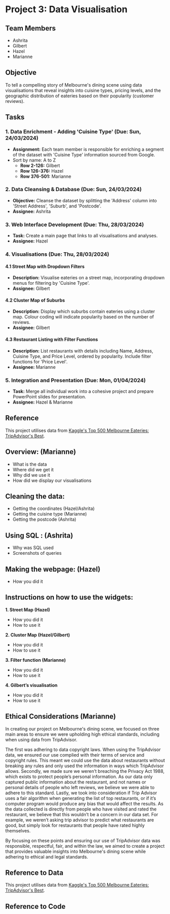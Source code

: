 # Project 3: Data Visualisation

## Team Members

- Ashrita
- Gilbert
- Hazel
- Marianne

## Objective

To tell a compelling story of Melbourne's dining scene using data visualisations that reveal insights into cuisine types, pricing levels, and the geographic distribution of eateries based on their popularity (customer reviews).

## Tasks

### 1. Data Enrichment - Adding 'Cuisine Type' (Due: Sun, 24/03/2024)

- **Assignment:** Each team member is responsible for enriching a segment of the dataset with 'Cuisine Type' information sourced from Google.
- Sort by name: A to Z
  - **Row 2-126:** Gilbert
  - **Row 126-376:** Hazel
  - **Row 376-501:** Marianne

### 2. Data Cleansing & Database (Due: Sun, 24/03/2024)

- **Objective:** Cleanse the dataset by splitting the 'Address' column into 'Street Address', 'Suburb', and 'Postcode'.
- **Assignee:** Ashrita

### 3. Web Interface Development (Due: Thu, 28/03/2024)

- **Task:** Create a main page that links to all visualisations and analyses.
- **Assignee:** Hazel

### 4. Visualisations (Due: Thu, 28/03/2024)

#### 4.1 Street Map with Dropdown Filters

- **Description:** Visualise eateries on a street map, incorporating dropdown menus for filtering by 'Cuisine Type'.
- **Assignee:** Gilbert

#### 4.2 Cluster Map of Suburbs

- **Description:** Display which suburbs contain eateries using a cluster map. Colour coding will indicate popularity based on the number of reviews.
- **Assignee:** Gilbert

#### 4.3 Restaurant Listing with Filter Functions

- **Description:** List restaurants with details including Name, Address, Cuisine Type, and Price Level, ordered by popularity. Include filter functions for 'Price Level'.
- **Assignee:** Marianne

### 5. Integration and Presentation (Due: Mon, 01/04/2024)

- **Task:** Merge all individual work into a cohesive project and prepare PowerPoint slides for presentation.
- **Assignee:** Hazel & Marianne

## Reference

This project utilises data from [Kaggle's Top 500 Melbourne Eateries: TripAdvisor's Best](https://www.kaggle.com/datasets/kanchana1990/top-500-melbourne-eateries-tripadvisors-best).

## Overview: (Marianne)
-	What is the data
-	Where did we get it
-	Why did we use it
-	How did we display our visualisations
  
## Cleaning the data:
-	Getting the coordinates (Hazel/Ashrita)
-	Getting the cuisine type (Marianne)
-	Getting the postcode (Ashrita)
  
## Using SQL : (Ashrita)
-	Why was SQL used
-	Screenshots of queries

## Making the webpage: (Hazel)
-	How you did it
  
## Instructions on how to use the widgets:
**1. Street Map (Hazel)**
-	How you did it
-	How to use it
  
**2. Cluster Map (Hazel/Gilbert)**
- How you did it 
- How to use it 

**3. Filter function (Marianne)**
- How you did it 
- How to use it 

**4. Gilbert’s visualisation**
- How you did it 
- How to use it 

## Ethical Considerations (Marianne)
In creating our project on Melbourne's dining scene, we focused on three main areas to ensure we were upholding high ethical standards, including when using data from TripAdvisor.

The first was adhering to data copyright laws. When using the TripAdvisor data, we ensured our use complied with their terms of service and copyright rules. This meant we could use the data about restaurants without breaking any rules and only used the information in ways which TripAdvisor allows. Secondly, we made sure we weren’t breaching the Privacy Act 1988, which exists to protect people’s personal information. As our data only captured public information about the restaurant, and not names or personal details of people who left reviews, we believe we were able to adhere to this standard. Lastly, we took into consideration if Trip Advisor uses a fair algorithm when generating the list of top restaurants, or if it’s computer program would produce any bias that would affect the results. As the data collected is directly from people who have visited and rated the restaurant, we believe that this wouldn’t be a concern in our data set. For example, we weren’t asking trip advisor to predict what restaurants are good, but simply look for restaurants that people have rated highly themselves.

By focusing on these points and ensuring our use of TripAdvisor data was responsible, respectful, fair, and within the law, we aimed to create a project that provides valuable insights into Melbourne's dining scene while adhering to ethical and legal standards.

## Reference to Data

This project utilises data from [Kaggle's Top 500 Melbourne Eateries: TripAdvisor's Best](https://www.kaggle.com/datasets/kanchana1990/top-500-melbourne-eateries-tripadvisors-best).

## Reference to Code

